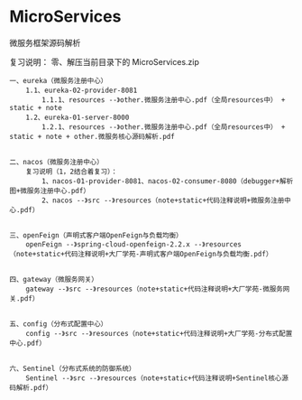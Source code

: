 # MicroServices
 微服务框架源码解析
 
 复习说明：
	零、解压当前目录下的 MicroServices.zip
	
	一、eureka（微服务注册中心）
		1.1、eureka-02-provider-8081
			1.1.1、resources --》other.微服务注册中心.pdf（全局resources中） + static + note
		1.2、eureka-01-server-8000
			1.2.1、resources --》other.微服务注册中心.pdf（全局resources中） + static + note + other.微服务核心源码解析.pdf
			
			
	二、nacos（微服务注册中心）
		复习说明（1，2结合着复习）：
			1、nacos-01-provider-8081、nacos-02-consumer-8080（debugger+解析图+微服务注册中心.pdf）
			2、nacos --》src --》resources（note+static+代码注释说明+微服务注册中心.pdf）
				
				
	三、openFeign（声明式客户端OpenFeign与负载均衡）
		openFeign --》spring-cloud-openfeign-2.2.x --》resources（note+static+代码注释说明+大厂学苑-声明式客户端OpenFeign与负载均衡.pdf）
		
	
	四、gateway（微服务网关）
		gateway --》src --》resources（note+static+代码注释说明+大厂学苑-微服务网关.pdf）
		
	
	五、config（分布式配置中心）
		config --》src --》resources（note+static+代码注释说明+大厂学苑-分布式配置中心.pdf）
		
		
	六、Sentinel（分布式系统的防御系统）
		Sentinel --》src --》resources（note+static+代码注释说明+Sentinel核心源码解析.pdf）